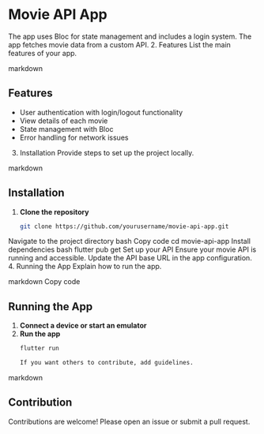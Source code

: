 # Movie API App

The app uses Bloc for state management and includes a login system. The app fetches movie data from a custom API.
2. Features
List the main features of your app.

markdown
## Features

- User authentication with login/logout functionality
- View details of each movie
- State management with Bloc
- Error handling for network issues
3. Installation
Provide steps to set up the project locally.

markdown
## Installation

1. **Clone the repository**
   ```bash
   git clone https://github.com/yourusername/movie-api-app.git
Navigate to the project directory
bash
Copy code
cd movie-api-app
Install dependencies
bash
flutter pub get
Set up your API
Ensure your movie API is running and accessible.
Update the API base URL in the app configuration.
4. Running the App
Explain how to run the app.

markdown
Copy code
## Running the App

1. **Connect a device or start an emulator**
2. **Run the app**
   ```bash
   flutter run

   If you want others to contribute, add guidelines.

markdown
## Contribution

Contributions are welcome! Please open an issue or submit a pull request.
